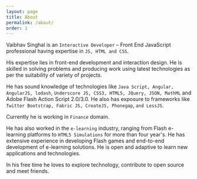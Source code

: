 ```yaml
---
layout: page
title: About
permalink: /about/
order: 1
---
```


Vaibhav Singhal is an `Interactive Developer` – Front End JavaScript professional having expertise in `JS, HTML and CSS`.

His expertise lies in front-end development and interaction design. He is skilled in solving problems and producing work using latest technologies as per the suitability of variety of projects.

He has sound knowledge of technologies like `Java Script, Angular, AngularJS, lodash`, `Underscore JS, CSS3, HTML5, JQuery, JSON, MathML` and Adobe Flash Action Script 2.0/3.0. He also has exposure to frameworks like `Twitter Bootstrap, Fabric JS, CreateJS, Phonegap`, `and LessJS`.

Currently he is working in `Finance` domain.

He has also worked in the `e-learning` industry, ranging from Flash e-learning platforms to `HTML5 Simulations` for more than four year's. He has extensive experience in developing Flash games and end-to-end development of e-learning solutions. He is open and adaptive to learn new applications and technologies.

In his free time he loves to explore technology, contribute to open source and meet friends.
